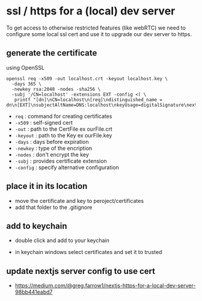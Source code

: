 # ssl / https for a (local) dev server
To get access to otherwise restricted features (like webRTC) we need to configure some local ssl cert and use it to upgrade our dev server to https.
## generate the certificate
using OpenSSL
```
openssl req -x509 -out localhost.crt -keyout localhost.key \
  -days 365 \
  -newkey rsa:2048 -nodes -sha256 \
  -subj '/CN=localhost' -extensions EXT -config <( \
   printf "[dn]\nCN=localhost\n[req]\ndistinguished_name = dn\n[EXT]\nsubjectAltName=DNS:localhost\nkeyUsage=digitalSignature\nextendedKeyUsage=serverAuth")
```
- `req` : command for creating certificates
- `-x509` : self-signed cert
- `-out` : path to the CertFile ex ourFile.crt
- `-keyout` : path to the Key ex ourFile.key
- `-days` : days before expiration
- `-newkey` : type of the encription
- `-nodes` : don't encrypt the key
- `-subj` : provides certificate extension 
- `-config` : specify alternative configuration

## place it in its location
- move the certificate and key to peroject/certificates
- add that folder to the .gitignore

## add to keychain
- double click and add to your keychain

- in keychain windows select certificates and set it to trusted

## update nextjs server config to use cert

- https://medium.com/@greg.farrow1/nextjs-https-for-a-local-dev-server-98bb441eabd7